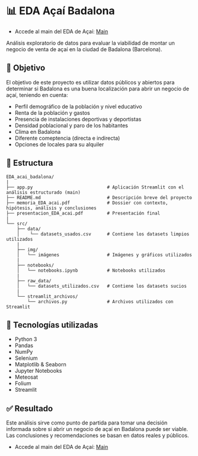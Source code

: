 # 📊 EDA Açaí Badalona

- Accede al main del EDA de Açaí:
<a href="https://project-eda.streamlit.app/" target="_blank">Main</a>

Análisis exploratorio de datos para evaluar la viabilidad de montar un negocio de venta de açaí en la ciudad de Badalona (Barcelona).

## 🎯 Objetivo

El objetivo de este proyecto es utilizar datos públicos y abiertos para determinar si Badalona es una buena localización para abrir un negocio de açaí, teniendo en cuenta:

- Perfil demográfico de la población y nivel educativo
- Renta de la población y gastos
- Presencia de instalaciones deportivas y deportistas
- Densidad poblacional y paro de los habitantes
- Clima en Badalona
- Diferente comeptencia (directa e indirecta)
- Opciones de locales para su alquiler

## 📁 Estructura
```
EDA_acai_badalona/
|
├── app.py                            # Aplicación Streamlit con el análisis estructurado (main)
├── README.md                         # Descripción breve del proyecto
├── memoria_EDA_acai.pdf              # Dossier con contexto, hipótesis, análisis y conclusiones
├── presentacion_EDA_acai.pdf         # Presentación final
|
└── src/
    ├── data/
    │    └── datasets_usados.csv      # Contiene los datasets limpios utilizados
    |
    ├── img/
    │   └── imágenes                  # Imágenes y gráficos utilizados
    |
    ├── notebooks/
    │   └── notebooks.ipynb           # Notebooks utilizados
    |
    ├── raw_data/
    │   └── datasets_utilizados.csv   # Contiene los datasets sucios
    |
    └── streamlit_archivos/
        └── archivos.py               # Archivos utilizados con Streamlit
```
        

## 🧰 Tecnologías utilizadas

- Python 3
- Pandas
- NumPy
- Selenium
- Matplotlib & Seaborn
- Jupyter Notebooks
- Meteosat
- Folium
- Streamlit


## ✅ Resultado

Este análisis sirve como punto de partida para tomar una decisión informada sobre si abrir un negocio de açaí en Badalona puede ser viable. Las conclusiones y recomendaciones se basan en datos reales y públicos.

- Accede al main del EDA de Açaí:
<a href="https://project-eda.streamlit.app/" target="_blank">Main</a>
